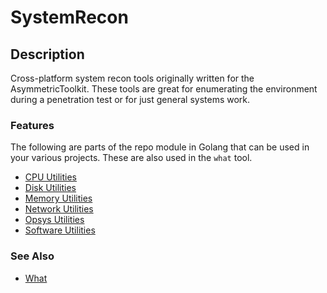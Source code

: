 SystemRecon
===========

## Description
Cross-platform system recon tools originally written for the AsymmetricToolkit.  These tools are great for enumerating the
environment during a penetration test or for just general systems work.

### Features
The following are parts of the repo module in Golang
that can be used in your various projects.  These are
also used in the `what` tool.

* [CPU Utilities](./cpu/README.md)
* [Disk Utilities](./disk/README.md)
* [Memory Utilities](./memory/README.md)
* [Network Utilities](./network/README.md)
* [Opsys Utilities](./opsys/README.md)
* [Software Utilities](./software/README.md)

### See Also
* [What](../../cmd/tools/what/README.md)